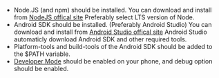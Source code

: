 - Node.JS (and npm) should be installed.
    You can download and install from [NodeJS offical site](https://nodejs.org/en/)
    Preferably select LTS version of Node.
- Android SDK should be installed. (Preferably Android Studio)
    You can download and install from [Android Studio offical site](https://developer.android.com/studio)
    Android Studio automaticly download Android SDK and other required tools.
- Platform-tools and build-tools of the Android SDK should be added to the $PATH variable.
- [Developer Mode](https://developer.android.com/studio/debug/dev-options) should be enabled on your phone, and debug option should be enabled.
